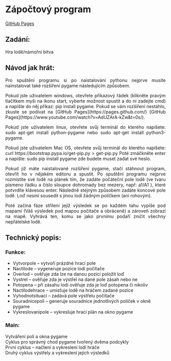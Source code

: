 # Zápočtový program
[GitHub Pages](https://pages.github.com/)
## Zadání:
<p align="justify">
 Hra lodě/námořní bitva 
</p>

## Návod jak hrát:
<p align="justify">
	Pro spuštění programu si po naistalování pythonu nejprve musíte nainstalovat také rozšíření pygame následujícím způsobem. 
	    </p>
    <p align="justify">
	Pokud jste uživatelem windows, otevřete příkazový řádek (klikněte pravým tlačítkem myši na ikonu start, vyberte možnost spustit a do ní zadejte cmd) a napište do něj příkaz: pip install pygame. Pokud se vám rozšíření nestáhlo, zkuste se podívat na [GitHub Pages](https://pages.github.com/) [GitHub Pages](https://www.youtube.com/watch?v=AdUZArA-kZw&t=0s/). 
	        </p>
    <p align="justify">
	Pokud jste uživatelem linux, otevřete svůj terminál do kterého napíšete: sudo apt-get install python-pygame nebo sudo apt-get install python3-pygame. 
	        </p>
    <p align="justify">
	Pokud jste uživatelem Mac OS, otevřete svůj terminál do kterého napíšete: curl https://bootstrap.pypa.io/get-pip.py > get-pip.py Poté zmáčkněte enter a napište: sudo pip install pygame zde budete muset zadat své heslo.
	        </p>
    <p align="justify">
	Pokud již máte naistalované rozšíření pygame, stačí stáhnout program, otevřít ho v nějakém editoru a spustit.
	Po spuštění programu nejprve rozmístíte své lodě na plánek tím, že zadáte počáteční pole
lodě (ve tvaru písmeno řádku a číslo sloupce dohromady bez mezery, např: a1/A1 ), které potvrdíte
klávesou enter. Následně stejným způsobem zadáte koncové pole lodě. Loď nesmí sousedit
s jinou lodí žádným políčkem (ani rohovým). 
    </p>
    <p align="justify">
	Poté začíná fáze střílení jejíž výsledek se po každém tahu vypíše pod mapami (Váš výsledek pod mapou počítače a obráceně) a zároveň zobrazí na mapě. Vyhrává ten, komu se jako prvnímu podaří zničit všechny nepřátelské lodě.
    </p>
    
## Technický popis:
### Funkce:
- Vytvorpole – vytvoří prázdné hrací pole 
- Nactilode – vygeneruje pozice lodí počítače
- Overlod – ověřuje zda lze na danou pozici položit loď
- Vystrel – ověřuje zda je výstřel na dané pole zásah nebo ne
- Potopena – při zásahu lodi ověřuje zda je loď potopena či nikoliv
- Nactilodehrace – umisťuje lodě na hráčem zadané pozice
- Vyhodnotsituaci – zadává pole výstřelu počítače
- Souradnicepoli – generuje souradnice jednotlivých políček v okně pygame
- Vykreslovanipole – vykresluje hrací plán na okno pygame
### Main:
Vytváření polí a okna pygame  
Cyklus pro správný chod pygame tvořený dvěma podcykly  
První cyklus – načtení a vykreslení lodí hráče  
Druhý cyklus výstřely a vykreslení jejich výsledků  
